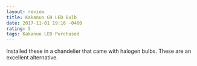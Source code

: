 ```yaml
---
layout: review
title: Kakanuo G9 LED Bulb
date: 2017-11-01 19:16 -0400
rating: 5
tags: Kakanuo LED Purchased
---
```

Installed these in a chandelier that came with halogen bulbs. These are an excellent alternative.
